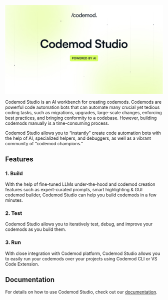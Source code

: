 <p align="center">
  <a href="https://codemod.studio">
      <picture>
          <source media="(prefers-color-scheme: dark)" srcset="/apps/docs/images/codemod-studio/codemod-studio-hero-dark.jpg">
          <source media="(prefers-color-scheme: light)" srcset="/apps/docs/images/codemod-studio/codemod-studio-hero-light.jpg">
          <img alt="Codemod Registry Header" src="/apps/docs/images/codemod-studio/codemod-studio-hero-light.jpg"></picture>
  </a>
</p>

Codemod Studio is an AI workbench for creating codemods. Codemods are powerful code automation bots that can automate many crucial yet tedious coding tasks, such as migrations, upgrades, large-scale changes, enforcing best practices, and bringing conformity to a codebase. However, building codemods manually is a time-consuming process.

Codemod Studio allows you to “instantly” create code automation bots with the help of AI, specialized helpers, and debuggers, as well as a vibrant community of “codemod champions.”

## Features

### 1. Build

With the help of fine-tuned LLMs under-the-hood and codemod creation features such as expert-curated prompts, smart highlighting & GUI codemod builder, Codemod Studio can help you build codemods in a few minutes.

### 2. Test

Codemod Studio allows you to iteratively test, debug, and improve your codemods as you build them.

### 3. Run

With close integration with Codemod platform, Codemod Studio allows you to easily run your codemods over your projects using Codemod CLI or VS Code Extension.

## Documentation

For details on how to use Codemod Studio, check out our [documentation](https://go.codemod.com/studio-docs).
